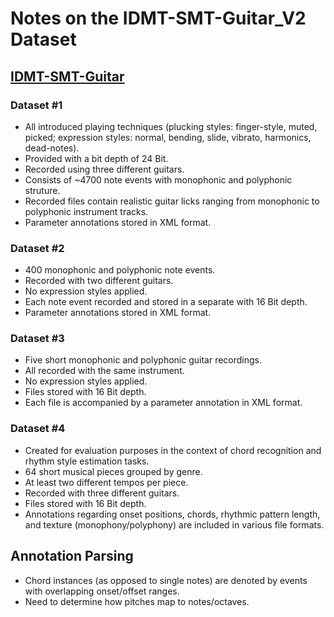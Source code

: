 # Notes on the IDMT-SMT-Guitar_V2 Dataset

## [IDMT-SMT-Guitar](https://zenodo.org/records/7544110)
### Dataset #1
- All introduced playing techniques (plucking styles: finger-style, muted, 
  picked; expression styles: normal, bending, slide, vibrato, harmonics, 
  dead-notes).
- Provided with a bit depth of 24 Bit.
- Recorded using three different guitars.
- Consists of ~4700 note events with monophonic and polyphonic struture.
- Recorded files contain realistic guitar licks ranging from monophonic to
  polyphonic instrument tracks.
- Parameter annotations stored in XML format.

### Dataset #2
- 400 monophonic and polyphonic note events.
- Recorded with two different guitars.
- No expression styles applied.
- Each note event recorded and stored in a separate with 16 Bit depth.
- Parameter annotations stored in XML format.

### Dataset #3
- Five short monophonic and polyphonic guitar recordings.
- All recorded with the same instrument.
- No expression styles applied.
- Files stored with 16 Bit depth.
- Each file is accompanied by a parameter annotation in XML format.

### Dataset #4
- Created for evaluation purposes in the context of chord recognition and
  rhythm style estimation tasks.
- 64 short musical pieces grouped by genre.
- At least two different tempos per piece.
- Recorded with three different guitars.
- Files stored with 16 Bit depth.
- Annotations regarding onset positions, chords, rhythmic pattern length, and
  texture (monophony/polyphony) are included in various file formats.

## Annotation Parsing
- Chord instances (as opposed to single notes) are denoted by events with
  overlapping onset/offset ranges.
- Need to determine how pitches map to notes/octaves.

